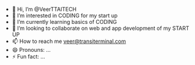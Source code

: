 - 👋 Hi, I’m @VeerTTAITECH
- 👀 I’m interested in CODING for my start up
- 🌱 I’m currently learning basics of CODING
- 💞️ I’m looking to collaborate on web and app development of my START UP
- 📫 How to reach me veer@transiterminal.com
- 😄 Pronouns: ...
- ⚡ Fun fact: ...

<!---
VeerTTAITECH/VeerTTAITECH is a ✨ special ✨ repository because its `README.md` (this file) appears on your GitHub profile.
You can click the Preview link to take a look at your changes.
--->
